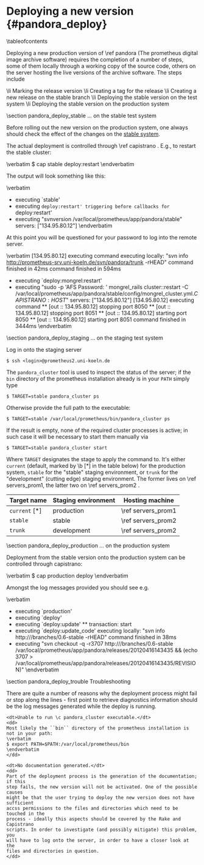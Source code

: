 
Deploying a new version    {#pandora_deploy}
=======================

\tableofcontents

Deploying a new production version of \ref pandora (The prometheus digital image
archive software) requires the completion of a number of steps, some of them
locally through a working copy of the source code, others on the server hosting
the live versions of the archive software. The steps include

\li Marking the release version
\li Creating a tag for the release
\li Creating a new release on the stable branch
\li Deploying the stable version on the test system
\li Deploying the stable version on the production system


\section pandora_deploy_stable ... on the stable test system

Before rolling out the new version on the production system, one always should check the effect of the changes on the [stable system](http://prometheus-test.uni-koeln.de/pandora-stable).

The actual deployment is controlled through \ref capistrano . E.g., to restart the
stable cluster:

\verbatim
$ cap stable deploy:restart
\endverbatim

The output will look something like this:

\verbatim
* executing `stable'
* executing `deploy:restart'
  triggering before callbacks for `deploy:restart'
* executing "svnversion /var/local/prometheus/app/pandora/stable"
  servers: ["134.95.80.12"]
\endverbatim

At this point you will be questioned for your password to log into the remote server.

\verbatim
    [134.95.80.12] executing command
    executing locally: "svn info http://prometheus-srv.uni-koeln.de/svn/pandora/trunk  -rHEAD"
    command finished in 42ms
    command finished in 594ms
  * executing `deploy:mongrel:restart'
  * executing "sudo -p 'AFS Password: ' mongrel_rails cluster::restart -C /var/local/prometheus/app/pandora/stable/config/mongrel_cluster.yml.$CAPISTRANO:HOST$"
    servers: ["134.95.80.12"]
    [134.95.80.12] executing command
 ** [out :: 134.95.80.12] stopping port 8050
 ** [out :: 134.95.80.12] stopping port 8051
 ** [out :: 134.95.80.12] starting port 8050
 ** [out :: 134.95.80.12] starting port 8051
    command finished in 3444ms
\endverbatim

\section pandora_deploy_staging ... on the staging test system

Log in onto the staging server

    $ ssh <login>@prometheus2.uni-koeln.de

The ``pandora_cluster`` tool is used to inspect the status of the server; if the
``bin`` directory of the prometheus installation already is in your ``PATH`` simply
type

    $ TARGET=stable pandora_cluster ps

Otherwise provide the full path to the executable:

    $ TARGET=stable /var/local/prometheus/bin/pandora_cluster ps

If the result is empty, none of the required cluster processes is active; in such
case it will be necessary to start them manually via

    $ TARGET=stable pandora_cluster start

Where ``TARGET`` designates the stage to apply the command to. It's either ``current``
(default, marked by \b [*] in the table below) for the production system, ``stable`` for the "stable" staging environment,
or ``trunk`` for the "development" (cutting edge) staging environment. The former
lives on \ref servers_prom1, the latter two on \ref servers_prom2 .

  | Target name     | Staging environment |    Hosting machine |
  |-----------------|---------------------|--------------------|
  | ``current`` [*] | production          | \ref servers_prom1 |
  | ``stable``      | stable              | \ref servers_prom2 |
  | ``trunk``       | development         | \ref servers_prom2 |

\section pandora_deploy_production ... on the production system

Deployment from the stable version onto the production system can be controlled
through capistrano:

\verbatim
$ cap production deploy
\endverbatim

Amongst the log messages provided you should see e.g.

\verbatim
  * executing `production'
  * executing `deploy'
  * executing `deploy:update'
 ** transaction: start
  * executing `deploy:update_code'
    executing locally: "svn info http://<pandora SVN root>/branches/0.6-stable  -rHEAD"
    command finished in 38ms
  * executing "svn checkout -q  -r3707 http://<pandora SVN root>/branches/0.6-stable /var/local/prometheus/app/pandora/releases/20120416143435 && (echo 3707 > /var/local/prometheus/app/pandora/releases/20120416143435/REVISION)"
\endverbatim

\section pandora_deploy_trouble Troubleshooting

There are quite a number of reasons why the deployment process might fail or stop
along the lines - first point to retrieve diagnostics information should be the
log messages generated while the deploy is running.

  <dl>

    <dt>Unable to run \c pandora_cluster executable.</dt>
    <dd>
    Most likely the ``bin`` directory of the prometheus installation is not in your path:
    \verbatim
    $ export PATH=$PATH:/var/local/prometheus/bin
    \endverbatim
    </dd>

    <dt>No documentation generated.</dt>
    <dd>
    Part of the deployment process is the generation of the documentation; if this
    step fails, the new version will not be activated. One of the possible causes
    might be that the user trying to deploy the new version does not have sufficient
    accss permissions to the files and directories which need to be touched in the
    process - ideally this aspects should be covered by the Rake and Capistrano
    scripts. In order to investigate (and possibly mitigate) this problem, you
    will have to log onto the server, in order to have a closer look at the
    files and directories in question.
    </dd>
  </dl>
